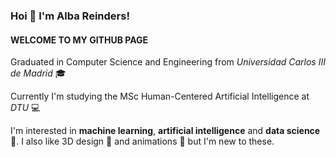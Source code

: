 ### Hoi 👋 I'm Alba Reinders!
#### WELCOME TO MY GITHUB PAGE
Graduated in Computer Science and Engineering from *Universidad Carlos III de Madrid* :mortar_board:


Currently I'm studying the MSc Human-Centered Artificial Intelligence at *DTU* :computer:

I'm interested in **machine learning**, **artificial intelligence** and **data science** :brain:. I also like 3D design :art: and animations :space_invader: but I'm new to these.





<!--
**akua21/akua21** is a ✨ _special_ ✨ repository because its `README.md` (this file) appears on your GitHub profile.

Here are some ideas to get you started:

- 🔭 I’m currently working on ...
- 🌱 I’m currently learning ...
- 👯 I’m looking to collaborate on ...
- 🤔 I’m looking for help with ...
- 💬 Ask me about ...
- 📫 How to reach me: ...
- 😄 Pronouns: ...
- ⚡ Fun fact: ...
-->
